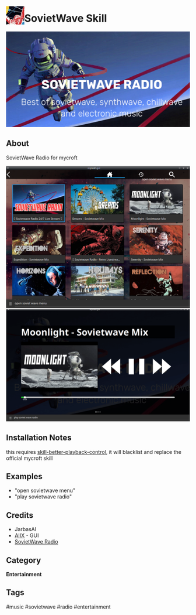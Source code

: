 # <img src='./res/icon/sovietwave_icon.png' card_color='#40DBB0' width='50' height='50' style='vertical-align:bottom'/>SovietWave Skill

![](./res/sovietwave_logo.png)

## About 

SovietWave Radio for mycroft

![](./gui.png)
![](./gui.gif)

## Installation Notes

this requires [skill-better-playback-control](https://github.com/JarbasSkills/skill-better-playback-control), it will blacklist and replace the official mycroft skill

## Examples 

* "open sovietwave menu"
* "play sovietwave radio"

## Credits 
- JarbasAl
- [AIIX](https://github.com/AIIX/) - GUI 
- [SovietWave Radio](https://newsovietwave.com/)

## Category
**Entertainment**

## Tags
#music
#sovietwave
#radio
#entertainment

